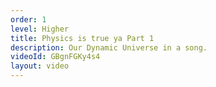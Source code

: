 ```yaml
---
order: 1
level: Higher
title: Physics is true ya Part 1
description: Our Dynamic Universe in a song.
videoId: GBgnFGKy4s4
layout: video
---
```

